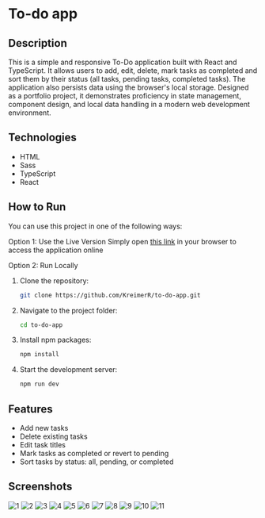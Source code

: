 # To-do app

## Description
This is a simple and responsive To-Do application built with React and TypeScript. It allows users to add, edit, delete, mark tasks as completed and sort them by their status (all tasks, pending tasks, completed tasks). The application also persists data using the browser's local storage. Designed as a portfolio project, it demonstrates proficiency in state management, component design, and local data handling in a modern web development environment.

## Technologies
- HTML
- Sass
- TypeScript
- React

## How to Run
You can use this project in one of the following ways:

Option 1: Use the Live Version
Simply open [this link](https://to-do-app-two-wine.vercel.app) in your browser to access the application online

Option 2: Run Locally
1. Clone the repository:
   ```bash
   git clone https://github.com/KreimerR/to-do-app.git
   ```

2. Navigate to the project folder:
   ```bash
   cd to-do-app
   ```

3. Install npm packages:
   ```bash
   npm install
   ```

4. Start the development server:
   ```bash
   npm run dev
   ```

## Features
- Add new tasks
- Delete existing tasks
- Edit task titles
- Mark tasks as completed or revert to pending
- Sort tasks by status: all, pending, or completed

## Screenshots
<img src="./src/assets/screenshots/1.png" alt="1">
<img src="./src/assets/screenshots/2.png" alt="2">
<img src="./src/assets/screenshots/3.png" alt="3">
<img src="./src/assets/screenshots/4.png" alt="4">
<img src="./src/assets/screenshots/5.png" alt="5">
<img src="./src/assets/screenshots/6.png" alt="6">
<img src="./src/assets/screenshots/7.png" alt="7">
<img src="./src/assets/screenshots/8.png" alt="8">
<img src="./src/assets/screenshots/9.png" alt="9">
<img src="./src/assets/screenshots/10.png" alt="10">
<img src="./src/assets/screenshots/11.png" alt="11">
